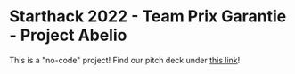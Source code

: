 # Starthack 2022 - Team Prix Garantie - Project Abelio
This is a "no-code" project! Find our pitch deck under [this link](https://docs.google.com/presentation/d/1Q4berqW3dUBBFD6qAayXDgGbG3jzM8pgQj8JemKzfBw/edit?usp=sharing)!
